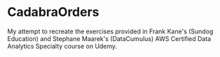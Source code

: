 # CadabraOrders
My attempt to recreate the exercises provided in Frank Kane's (Sundog Education) and Stephane Maarek's (DataCumulus) AWS Certified Data Analytics Specialty course on Udemy.
